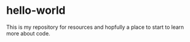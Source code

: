 # hello-world
This is my repository for resources and hopfully a place to start to learn more about code.
